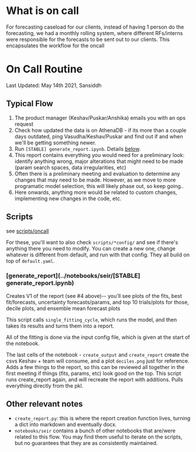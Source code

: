 # What is on call

For forecasting caseload for our clients, instead of having 1 person do the forecasting, we had a monthly rolling system, where different RFs/interns were responsible for the forecasts to be sent out to our clients. This encapsulates the workflow for the oncall

# On Call Routine

Last Updated: May 14th 2021, Sansiddh

## Typical Flow
1. The product manager (Keshav/Puskar/Anshika) emails you with an ops request
2. Check how updated the data is on AthenaDB - if its more than a couple days outdated, ping Vasudha/Keshav/Puskar and find out if and when we'll be getting something newer.
3. Run `[STABLE] generate_report.ipynb`. Details [below](#generate_report).
4. This report contains everything you would need for a preliminary look: identify anything wrong, major alterations that might need to be made (param search spaces, data irregularities, etc)
5. Often there is a preliminary meeting and evaluation to determine any changes that may need to be made. However, as we move to more programatic model selection, this will likely phase out, so keep going..
7. Here onwards, anything more would be related to custom changes, implementing new changes in the code, etc.

## Scripts
see [scripts/oncall](https://github.com/WadhwaniAI/covid-modelling/tree/master/scripts/oncall)

For these, you'll want to also check `scripts/*config/` and see if there's anything there you need to modify. You can create a new one, change whatever is different from default, and run with that config. They all build on top of `default.yaml`.

### [generate_report](../notebooks/seir/[STABLE] generate_report.ipynb)
Creates V1 of the report (see #4 above)-- you'll see plots of the fits, best fit/forecasts, uncertainty forecasts/params, and top 10 trials/plots for those, decile plots, and ensemble mean forecast plots

This script calls `single_fitting_cycle`, which runs the model, and then takes its results and turns them into a report. 

All of the fitting is done via the input config file, which is given at the start of the notebook.

The last cells of the notebook - `create_output` and `create_report` create the csvs Keshav + team will consume, and a plot `deciles.png` just for reference. Adds a few things to the report, so this can be reviewed all together in the first meeting if things (fits, params, etc) look good on the top. This script runs create_report again, and will recreate the report with additions. Pulls everything directly from the pkl.

## Other relevant notes
- `create_report.py`: this is where the report creation function lives, turning a dict into markdown and eventually docx.
- `notebooks/seir` contains a bunch of other notebooks that are/were related to this flow. You may find them useful to iterate on the scripts, but no guarantees that they are as consistently maintained.